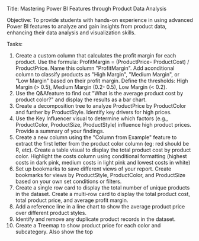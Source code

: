  Title: Mastering Power BI Features through Product Data Analysis
 
 Objective: To provide students with hands-on experience in using advanced Power BI features to
 analyze and gain insights from product data, enhancing their data analysis and visualization skills.
 
Tasks:
 1. Create a custom column that calculates the profit margin for each product. Use the formula:
 ProfitMargin = (ProductPrice- ProductCost) / ProductPrice. Name this column "ProfitMargin".
 Add aconditional column to classify products as "High Margin", "Medium Margin", or "Low
 Margin" based on their profit margin. Define the thresholds: High Margin (> 0.5), Medium
 Margin (0.2- 0.5), Low Margin (< 0.2).
 2. Use the Q&Afeature to find out "What is the average product cost by product color?" and
 display the results as a bar chart.
 3. Create a decomposition tree to analyze ProductPrice by ProductColor and further by
 ProductStyle. Identify key drivers for high prices.
4. Use the Key Influencer visual to determine which factors (e.g., ProductColor, ProductSize,
 ProductStyle) influence high product prices. Provide a summary of your findings.
 5. Create a new column using the "Column from Example" feature to extract the first letter from
 the product color column (eg: red should be R, etc). Create a table visual to display the total
 product cost by product color. Highlight the costs column using conditional formatting (highest
 costs in dark pink, medium costs in light pink and lowest costs in white)
 6. Set up bookmarks to save different views of your report. Create bookmarks for views by
 ProductStyle, ProductColor, and ProductSize based on your own set conditions or filters.
 7. Create a single row card to display the total number of unique products in the dataset. Create
 a multi-row card to display the total product cost, total product price, and average profit
 margin.
 8. Add a reference line in a line chart to show the average product price over different product
 styles.
9. Identify and remove any duplicate product records in the dataset.
 10. Create a Treemap to show product price for each color and subcategory. Also show the top

